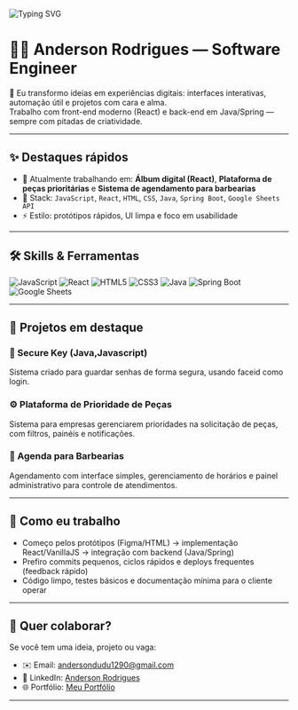<!-- Banner SVG animado -->
![Typing SVG](https://readme-typing-svg.herokuapp.com?size=28&color=1DB954&center=true&vCenter=true&width=900&lines=👋+Olá,+eu+sou+o+Anderson!;🚀+Desenvolvedor+Web+e+Dev+Criativo;💡+Construindo+projetos+com+propósito)

# 👨‍💻 Anderson Rodrigues — Software Engineer

🎨 Eu transformo ideias em experiências digitais: interfaces interativas, automação útil e projetos com cara e alma.  
Trabalho com front-end moderno (React) e back-end em Java/Spring — sempre com pitadas de criatividade.

---

## ✨ Destaques rápidos

- 🔭 Atualmente trabalhando em: **Álbum digital (React)**, **Plataforma de peças prioritárias** e **Sistema de agendamento para barbearias**  
- 🧩 Stack: `JavaScript`, `React`, `HTML`, `CSS`, `Java`, `Spring Boot`, `Google Sheets API`  
- ⚡ Estilo: protótipos rápidos, UI limpa e foco em usabilidade

---

## 🛠️ Skills & Ferramentas

![JavaScript](https://img.shields.io/badge/JavaScript-FFCA28?style=for-the-badge&logo=javascript&logoColor=black)
![React](https://img.shields.io/badge/React-61DAFB?style=for-the-badge&logo=react&logoColor=black)
![HTML5](https://img.shields.io/badge/HTML5-E34F26?style=for-the-badge&logo=html5&logoColor=white)
![CSS3](https://img.shields.io/badge/CSS3-1572B6?style=for-the-badge&logo=css3&logoColor=white)
![Java](https://img.shields.io/badge/Java-ED8B00?style=for-the-badge&logo=java&logoColor=white)
![Spring Boot](https://img.shields.io/badge/Spring%20Boot-6DB33F?style=for-the-badge&logo=springboot&logoColor=white)
![Google Sheets](https://img.shields.io/badge/Google%20Sheets-34A853?style=for-the-badge&logo=google-sheets&logoColor=white)

---

## 🚀 Projetos em destaque

### 🔑 Secure Key (Java,Javascript)
Sistema criado para guardar senhas de forma segura, usando faceid como login.

### ⚙️ Plataforma de Prioridade de Peças
Sistema para empresas gerenciarem prioridades na solicitação de peças, com filtros, painéis e notificações.

### 💈 Agenda para Barbearias
Agendamento com interface simples, gerenciamento de horários e painel administrativo para controle de atendimentos.



---

## 🧭 Como eu trabalho

- Começo pelos protótipos (Figma/HTML) → implementação React/VanillaJS → integração com backend (Java/Spring)  
- Prefiro commits pequenos, ciclos rápidos e deploys frequentes (feedback rápido)  
- Código limpo, testes básicos e documentação mínima para o cliente operar

---

## 🤝 Quer colaborar?

Se você tem uma ideia, projeto ou vaga:
- ✉️ Email: [andersondudu1290@gmail.com](mailto:andersondudu1290@gmail.com)  
- 💼 LinkedIn: [Anderson Rodrigues](https://www.linkedin.com/in/anderson-rodrigues-braga/)  
- 🌐 Portfólio: [Meu Portfólio](https://andersonrodbg.github.io/meu-portfolio/)

---



